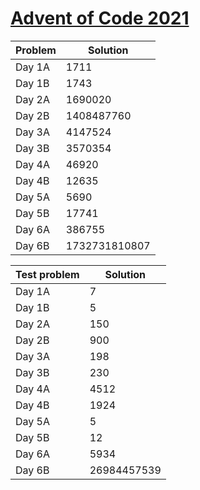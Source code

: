 # [Advent of Code 2021](https://adventofcode.com/2021)

| Problem | Solution |
|---------|----------|
|Day 1A| 1711 |
|Day 1B| 1743 |
|Day 2A| 1690020 |
|Day 2B| 1408487760 |
|Day 3A| 4147524 |
|Day 3B| 3570354 |
|Day 4A| 46920 |
|Day 4B| 12635 |
|Day 5A| 5690 |
|Day 5B| 17741 |
|Day 6A| 386755 |
|Day 6B| 1732731810807 |

| Test problem | Solution |
|--------------|----------|
|Day 1A| 7 |
|Day 1B| 5 |
|Day 2A| 150 |
|Day 2B| 900 |
|Day 3A| 198 |
|Day 3B| 230 |
|Day 4A| 4512 |
|Day 4B| 1924 |
|Day 5A| 5 |
|Day 5B| 12 |
|Day 6A| 5934 |
|Day 6B| 26984457539 |
